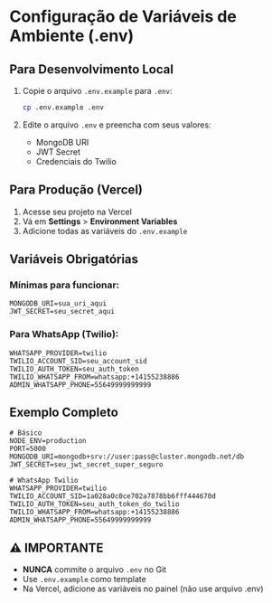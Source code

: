 # Configuração de Variáveis de Ambiente (.env)

## Para Desenvolvimento Local

1. Copie o arquivo `.env.example` para `.env`:
   ```bash
   cp .env.example .env
   ```

2. Edite o arquivo `.env` e preencha com seus valores:
   - MongoDB URI
   - JWT Secret
   - Credenciais do Twilio

## Para Produção (Vercel)

1. Acesse seu projeto na Vercel
2. Vá em **Settings** > **Environment Variables**
3. Adicione todas as variáveis do `.env.example`

## Variáveis Obrigatórias

### Mínimas para funcionar:
```env
MONGODB_URI=sua_uri_aqui
JWT_SECRET=seu_secret_aqui
```

### Para WhatsApp (Twilio):
```env
WHATSAPP_PROVIDER=twilio
TWILIO_ACCOUNT_SID=seu_account_sid
TWILIO_AUTH_TOKEN=seu_auth_token
TWILIO_WHATSAPP_FROM=whatsapp:+14155238886
ADMIN_WHATSAPP_PHONE=55649999999999
```

## Exemplo Completo

```env
# Básico
NODE_ENV=production
PORT=5000
MONGODB_URI=mongodb+srv://user:pass@cluster.mongodb.net/db
JWT_SECRET=seu_jwt_secret_super_seguro

# WhatsApp Twilio
WHATSAPP_PROVIDER=twilio
TWILIO_ACCOUNT_SID=1a028a0c0ce702a7878bb6fff444670d
TWILIO_AUTH_TOKEN=seu_auth_token_do_twilio
TWILIO_WHATSAPP_FROM=whatsapp:+14155238886
ADMIN_WHATSAPP_PHONE=55649999999999
```

## ⚠️ IMPORTANTE

- **NUNCA** commite o arquivo `.env` no Git
- Use `.env.example` como template
- Na Vercel, adicione as variáveis no painel (não use arquivo .env)

